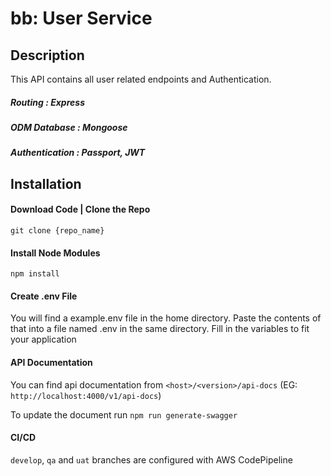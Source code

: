 # bb: User Service

## Description
This API contains all user related endpoints and Authentication. 


##### Routing         : Express
##### ODM Database    : Mongoose
##### Authentication  : Passport, JWT

## Installation

#### Download Code | Clone the Repo

```
git clone {repo_name}
```

#### Install Node Modules
```
npm install
```

#### Create .env File
You will find a example.env file in the home directory. Paste the contents of that into a file named .env in the same directory. 
Fill in the variables to fit your application

#### API Documentation
You can find api documentation from `<host>/<version>/api-docs` (EG: `http://localhost:4000/v1/api-docs`)

To update the document run `npm run generate-swagger`

#### CI/CD
`develop`, `qa` and `uat` branches are configured with AWS CodePipeline


